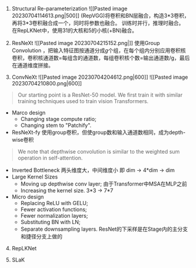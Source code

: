 1. Structural Re-parameterization
   ![[Pasted image 20230704114613.png|500]]
   (RepVGG)将卷积和BN层融合，构造3\*3卷积，再将3\*3卷积融合成一个，同时将参数也融合。
   训练时并行，推理时融合。
   在RepLKNet中，使用31的大核和5的小核(+BN)融合。
   
2. ResNeXt
   ![[Pasted image 20230704215152.png|]]
   使用Group Convolution ，把输入特征图按通道分成*g*个组，在每个组内分别应用卷积核卷积，卷积核通道数=每组含的通道数，每组卷积核个数=输出通道数/g，最后在通道维度拼接。
   
3. ConvNeXt
   ![[Pasted image 20230704204612.png|600]]
   ![[Pasted image 20230704210800.png|600]]
> Our starting point is a ResNet-50 model. We first train it with similar training techniques used to train vision Transformers.

- Marco design
	- Changing stage compute ratio;
	- Changing stem to "Patchify".
- ResNeXt-fy
	使用group卷积，但使group数和输入通道数相同，成为depth-wise卷积
>We note that depthwise convolution is similar to the weighted sum operation in self-attention.
- Inverted Bottleneck
	两头维度大，中间维度小
	即 dim -> 4\*dim -> dim
- Large Kernel Sizes
	- Moving up depthwise conv layer;
		由于Transformer中MSA在MLP之前
	- Increasing the kernel size.
		3\*3 -> 7\*7
- Micro design
	- Replacing ReLU with GELU;
	- Fewer activation functions;
	- Fewer normalization layers;
	- Substituting BN with LN;
	- Separate downsampling layers.
		ResNet的下采样是在Stage内的主分支和捷径分支上做的
  
4. RepLKNet
 
5. SLaK
   

   